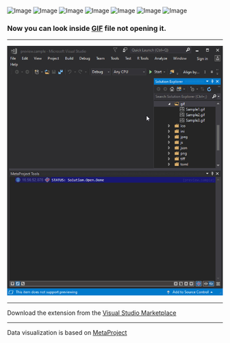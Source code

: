 ![Image](https://img.shields.io/github/license/viacheslav-lozinskyi/Preview-GIF)
![Image](https://img.shields.io/github/issues/viacheslav-lozinskyi/Preview-GIF)
![Image](https://img.shields.io/github/stars/viacheslav-lozinskyi/Preview-GIF)
![Image](https://img.shields.io/github/languages/code-size/viacheslav-lozinskyi/Preview-GIF)
![Image](https://img.shields.io/badge/VS-2019-blueviolet)
![Image](https://img.shields.io/badge/VS-2017-blueviolet)
![Image](https://img.shields.io/badge/VS-2015-blueviolet)

### Now you can look inside [GIF](https://en.wikipedia.org/wiki/GIF) file not opening it.
---

![Image](resource/video/Presentation1.gif)

---
Download the extension from the [Visual Studio Marketplace](https://marketplace.visualstudio.com/items?itemName=ViacheslavLozinskyi.Preview-GIF)

---
Data visualization is based on [MetaProject](https://marketplace.visualstudio.com/items?itemName=ViacheslavLozinskyi.MetaProject)